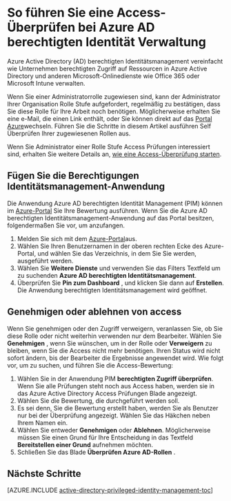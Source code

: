 <properties
   pageTitle="So führen Sie eine Access-überprüfen | Microsoft Azure"
   description="Erfahren Sie, wie Sie eine Bewertung für die Azure berechtigten Identitätsmanagement-Anwendung ausführen."
   services="active-directory"
   documentationCenter=""
   authors="kgremban"
   manager="femila"
   editor=""/>

<tags
   ms.service="active-directory"
   ms.devlang="na"
   ms.topic="article"
   ms.tgt_pltfrm="na"
   ms.workload="identity"
   ms.date="09/16/2016"
   ms.author="kgremban"/>

# <a name="how-to-perform-an-access-review-in-azure-ad-privileged-identity-management"></a>So führen Sie eine Access-Überprüfen bei Azure AD berechtigten Identität Verwaltung

Azure Active Directory (AD) berechtigten Identitätsmanagement vereinfacht wie Unternehmen berechtigten Zugriff auf Ressourcen in Azure Active Directory und anderen Microsoft-Onlinedienste wie Office 365 oder Microsoft Intune verwalten.  

Wenn Sie einer Administratorrolle zugewiesen sind, kann der Administrator Ihrer Organisation Rolle Stufe aufgefordert, regelmäßig zu bestätigen, dass Sie diese Rolle für Ihre Arbeit noch benötigen. Möglicherweise erhalten Sie eine e-Mail, die einen Link enthält, oder Sie können direkt auf das [Portal Azure](https://portal.azure.com)wechseln. Führen Sie die Schritte in diesem Artikel ausführen Self Überprüfen Ihrer zugewiesenen Rollen aus.

Wenn Sie Administrator einer Rolle Stufe Access Prüfungen interessiert sind, erhalten Sie weitere Details an, [wie eine Access-Überprüfung starten](active-directory-privileged-identity-management-how-to-start-security-review.md).

## <a name="add-the-privileged-identity-management-application"></a>Fügen Sie die Berechtigungen Identitätsmanagement-Anwendung

Die Anwendung Azure AD berechtigten Identität Management (PIM) können im [Azure-Portal](https://portal.azure.com/) Sie Ihre Bewertung ausführen.  Wenn Sie die Azure AD berechtigten Identitätsmanagement-Anwendung auf das Portal besitzen, folgendermaßen Sie vor, um anzufangen.

1. Melden Sie sich mit dem [Azure-Portal](https://portal.azure.com/)aus.
2. Wählen Sie Ihren Benutzernamen in der oberen rechten Ecke des Azure-Portal, und wählen Sie das Verzeichnis, in dem Sie Sie werden, ausgeführt werden.
3. Wählen Sie **Weitere Dienste** und verwenden Sie das Filters Textfeld um zu suchenden **Azure AD berechtigten Identitätsmanagement**.
4. Überprüfen Sie **Pin zum Dashboard** , und klicken Sie dann auf **Erstellen**. Die Anwendung berechtigten Identitätsmanagement wird geöffnet.


## <a name="approve-or-deny-access"></a>Genehmigen oder ablehnen von access

Wenn Sie genehmigen oder den Zugriff verweigern, veranlassen Sie, ob Sie diese Rolle oder nicht weiterhin verwenden nur dem Bearbeiter. Wählen Sie **Genehmigen** , wenn Sie wünschen, um in der Rolle oder **Verweigern** zu bleiben, wenn Sie die Access nicht mehr benötigen. Ihren Status wird nicht sofort ändern, bis der Bearbeiter die Ergebnisse angewendet wird.
Wie folgt vor, um zu suchen, und führen Sie die Access-Bewertung:

1. Wählen Sie in der Anwendung PIM **berechtigten Zugriff überprüfen**. Wenn Sie alle Prüfungen steht noch aus Access haben, werden sie in das Azure Active Directory Access Prüfungen Blade angezeigt.
2. Wählen Sie die Bewertung, die durchgeführt werden soll.
3. Es sei denn, Sie die Bewertung erstellt haben, werden Sie als Benutzer nur bei der Überprüfung angezeigt. Wählen Sie das Häkchen neben Ihrem Namen ein.
4. Wählen Sie entweder **Genehmigen** oder **Ablehnen**. Möglicherweise müssen Sie einen Grund für Ihre Entscheidung in das Textfeld **Bereitstellen einer Grund** aufnehmen möchten.  
5. Schließen Sie das Blade **Überprüfen Azure AD-Rollen** .


<!--Every topic should have next steps and links to the next logical set of content to keep the customer engaged-->
## <a name="next-steps"></a>Nächste Schritte
[AZURE.INCLUDE [active-directory-privileged-identity-management-toc](../../includes/active-directory-privileged-identity-management-toc.md)]

<!--Image references-->

[1]: ./media/active-directory-privileged-identity-management-configure/PIM_EnablePim.png
